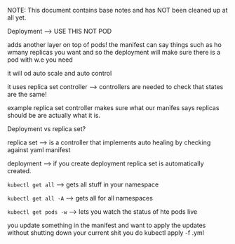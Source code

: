 NOTE: This document contains base notes and has NOT been cleaned up at all yet.


Deployment —> USE THIS NOT POD

adds another layer on top of pods! the manifest can say things such as ho wmany replicas you want and so the deployment will make sure there is a pod with w.e you need

it will od auto scale and auto control

it uses replica set controller —> controllers are needed to check that states are the same!

example replica set controller makes sure what our manifes says replicas should be are actually what it is.

Deployment vs replica set?

replica set —> is a controller that implements auto healing by checking against yaml manifest

deployment —> if you create deployment replica set is automatically created.

`kubectl get all` —> gets all stuff in your namespace

`kubectl get all -A` —> gets all for all namespaces

`kubectl get pods -w` —> lets you watch the status of hte pods live

 you update something in the manifest and want to apply the updates without shutting down your current shit you do kubectl apply -f <manifest>.yml
